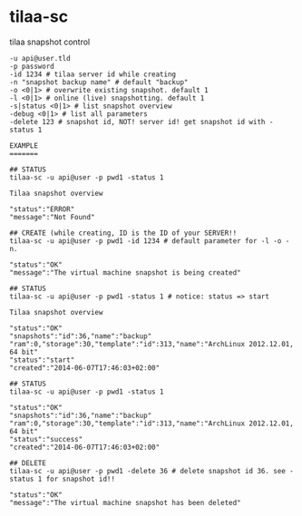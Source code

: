 tilaa-sc
========

tilaa snapshot control


	-u api@user.tld
	-p password
	-id 1234 # tilaa server id while creating
	-n "snapshot backup name" # default "backup"
	-o <0|1> # overwrite existing snapshot. default 1
	-l <0|1> # online (live) snapshotting. default 1
	-s|status <0|1> # list snapshot overview
	-debug <0|1> # list all parameters
	-delete 123 # snapshot id, NOT! server id! get snapshot id with -status 1

	EXAMPLE
	=======

	## STATUS
	tilaa-sc -u api@user -p pwd1 -status 1

	Tilaa snapshot overview

	"status":"ERROR"
	"message":"Not Found"

	## CREATE (while creating, ID is the ID of your SERVER!!
	tilaa-sc -u api@user -p pwd1 -id 1234 # default parameter for -l -o -n.

	"status":"OK"
	"message":"The virtual machine snapshot is being created"

	## STATUS
	tilaa-sc -u api@user -p pwd1 -status 1 # notice: status => start

	Tilaa snapshot overview

	"status":"OK"
	"snapshots":"id":36,"name":"backup"
	"ram":0,"storage":30,"template":"id":313,"name":"ArchLinux 2012.12.01, 64 bit"
	"status":"start"
	"created":"2014-06-07T17:46:03+02:00"

	## STATUS
	tilaa-sc -u api@user -p pwd1 -status 1

	"status":"OK"
	"snapshots":"id":36,"name":"backup"
	"ram":0,"storage":30,"template":"id":313,"name":"ArchLinux 2012.12.01, 64 bit"
	"status":"success"
	"created":"2014-06-07T17:46:03+02:00"

	## DELETE
	tilaa-sc -u api@user -p pwd1 -delete 36 # delete snapshot id 36. see -status 1 for snapshot id!!

	"status":"OK"
	"message":"The virtual machine snapshot has been deleted"
	

